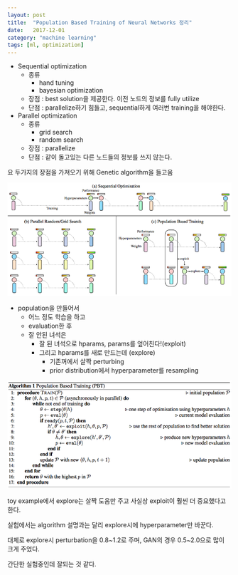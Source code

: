 ```yaml
---
layout: post
title:  "Population Based Training of Neural Networks 정리"
date:   2017-12-01
category: "machine learning"
tags: [ml, optimization]
---
```


* Sequential optimization
  * 종류
    * hand tuning
    * bayesian optimization
  * 장점 : best solution을 제공한다. 이전 노드의 정보를 fully utilize
  * 단점 : parallelize하기 힘들고, sequential하게 여러번 training을 해야한다.
* Parallel optimization
  * 종류
    * grid search
    * random search
  * 장점 : parallelize
  * 단점 : 같이 돌고있는 다른 노드들의 정보를 쓰지 않는다.

요 두가지의 장점을 가져오기 위해 Genetic algorithm을 들고옴

![1g](/resources/68E6E8AD29B2E3EF31A2702C19B1EAF8.png)

* population을 만들어서
  * 어느 정도 학습을 하고
  * evaluation한 후
  * 잘 안된 녀석은 
    * 잘 된 녀석으로 hparams, params를 엎어친다!(exploit)
    * 그리고 hparams를 새로 만드는데 (explore)
      * 기존꺼에서 살짝 perturbing 
      * prior distribution에서 hyperparameter를 resampling

![2.png](/resources/CBF15176B44240CAA1B33C2F3FA08293.png)


toy example에서 explore는 살짝 도움만 주고 사실상 exploit이 훨씬 더 중요했다고 한다.

실험에서는 algorithm 설명과는 달리 explore시에 hyperparameter만 바꾼다.

대체로 explore시 perturbation을 0.8~1.2로 주며, GAN의 경우 0.5~2.0으로 많이 크게 주었다.

간단한 실험중인데 잘되는 것 같다.